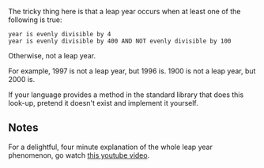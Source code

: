 The tricky thing here is that a leap year occurs when at least one of the
following is true:

```plain
year is evenly divisible by 4
year is evenly divisible by 400 AND NOT evenly divisible by 100
```

Otherwise, not a leap year.

For example, 1997 is not a leap year, but 1996 is.
1900 is not a leap year, but 2000 is.

If your language provides a method in the standard library that does this
look-up, pretend it doesn't exist and implement it yourself.

## Notes

For a delightful, four minute explanation of the whole leap year phenomenon, go watch [this youtube video](http://www.youtube.com/watch?v=xX96xng7sAE).
